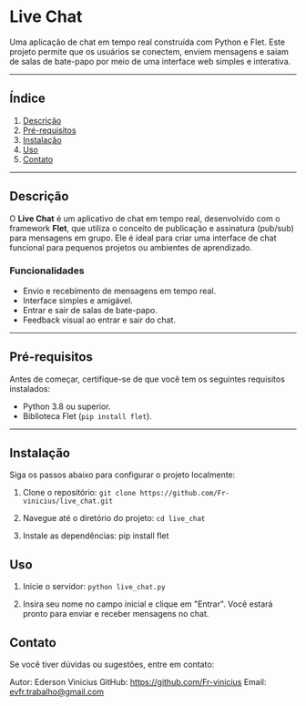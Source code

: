 # Live Chat

Uma aplicação de chat em tempo real construída com Python e Flet. Este projeto permite que os usuários se conectem, enviem mensagens e saiam de salas de bate-papo por meio de uma interface web simples e interativa.

---

## Índice
1. [Descrição](#descrição)
2. [Pré-requisitos](#pré-requisitos)
3. [Instalação](#instalação)
4. [Uso](#uso)
5. [Contato](#contato)

---

## Descrição

O **Live Chat** é um aplicativo de chat em tempo real, desenvolvido com o framework **Flet**, que utiliza o conceito de publicação e assinatura (pub/sub) para mensagens em grupo. Ele é ideal para criar uma interface de chat funcional para pequenos projetos ou ambientes de aprendizado.

### Funcionalidades
- Envio e recebimento de mensagens em tempo real.
- Interface simples e amigável.
- Entrar e sair de salas de bate-papo.
- Feedback visual ao entrar e sair do chat.

---

## Pré-requisitos

Antes de começar, certifique-se de que você tem os seguintes requisitos instalados:
- Python 3.8 ou superior.
- Biblioteca Flet (`pip install flet`).

---

## Instalação

Siga os passos abaixo para configurar o projeto localmente:

1. Clone o repositório:
   `git clone https://github.com/Fr-vinicius/live_chat.git`
   
2. Navegue até o diretório do projeto:
   `cd live_chat`

3. Instale as dependências:
   pip install flet


## Uso

1. Inicie o servidor:
   `python live_chat.py`
   
3. Insira seu nome no campo inicial e clique em "Entrar". Você estará pronto para enviar e receber mensagens no chat.

## Contato

Se você tiver dúvidas ou sugestões, entre em contato:

Autor: Ederson Vinicius
GitHub: https://github.com/Fr-vinicius
Email: evfr.trabalho@gmail.com
